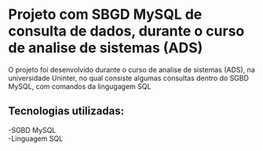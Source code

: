 # Projeto com SBGD MySQL de consulta de dados, durante o curso de analise de sistemas (ADS)
O projeto foi desenvolvido durante o curso de analise de sistemas (ADS), na universidade Uninter, no qual consiste algumas consultas dentro do SGBD MySQL, com comandos da lingugagem SQL
## Tecnologias utilizadas:
-SGBD MySQL\
-Linguagem SQL
